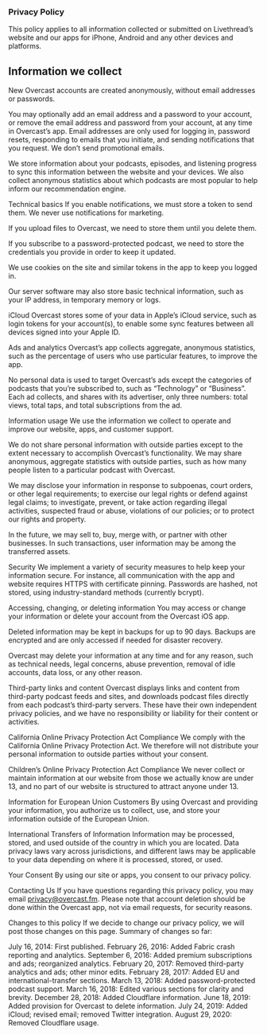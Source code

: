 ### Privacy Policy

This policy applies to all information collected or submitted on Livethread’s website and our apps for iPhone, Android and any other devices and platforms.

## Information we collect
New Overcast accounts are created anonymously, without email addresses or passwords.

You may optionally add an email address and a password to your account, or remove the email address and password from your account, at any time in Overcast’s app. Email addresses are only used for logging in, password resets, responding to emails that you initiate, and sending notifications that you request. We don’t send promotional emails.

We store information about your podcasts, episodes, and listening progress to sync this information between the website and your devices. We also collect anonymous statistics about which podcasts are most popular to help inform our recommendation engine.

Technical basics
If you enable notifications, we must store a token to send them. We never use notifications for marketing.

If you upload files to Overcast, we need to store them until you delete them.

If you subscribe to a password-protected podcast, we need to store the credentials you provide in order to keep it updated.

We use cookies on the site and similar tokens in the app to keep you logged in.

Our server software may also store basic technical information, such as your IP address, in temporary memory or logs.

iCloud
Overcast stores some of your data in Apple’s iCloud service, such as login tokens for your account(s), to enable some sync features between all devices signed into your Apple ID.

Ads and analytics
Overcast’s app collects aggregate, anonymous statistics, such as the percentage of users who use particular features, to improve the app.

No personal data is used to target Overcast’s ads except the categories of podcasts that you’re subscribed to, such as “Technology” or “Business”. Each ad collects, and shares with its advertiser, only three numbers: total views, total taps, and total subscriptions from the ad.

Information usage
We use the information we collect to operate and improve our website, apps, and customer support.

We do not share personal information with outside parties except to the extent necessary to accomplish Overcast’s functionality. We may share anonymous, aggregate statistics with outside parties, such as how many people listen to a particular podcast with Overcast.

We may disclose your information in response to subpoenas, court orders, or other legal requirements; to exercise our legal rights or defend against legal claims; to investigate, prevent, or take action regarding illegal activities, suspected fraud or abuse, violations of our policies; or to protect our rights and property.

In the future, we may sell to, buy, merge with, or partner with other businesses. In such transactions, user information may be among the transferred assets.

Security
We implement a variety of security measures to help keep your information secure. For instance, all communication with the app and website requires HTTPS with certificate pinning. Passwords are hashed, not stored, using industry-standard methods (currently bcrypt).

Accessing, changing, or deleting information
You may access or change your information or delete your account from the Overcast iOS app.

Deleted information may be kept in backups for up to 90 days. Backups are encrypted and are only accessed if needed for disaster recovery.

Overcast may delete your information at any time and for any reason, such as technical needs, legal concerns, abuse prevention, removal of idle accounts, data loss, or any other reason.

Third-party links and content
Overcast displays links and content from third-party podcast feeds and sites, and downloads podcast files directly from each podcast’s third-party servers. These have their own independent privacy policies, and we have no responsibility or liability for their content or activities.

California Online Privacy Protection Act Compliance
We comply with the California Online Privacy Protection Act. We therefore will not distribute your personal information to outside parties without your consent.

Children’s Online Privacy Protection Act Compliance
We never collect or maintain information at our website from those we actually know are under 13, and no part of our website is structured to attract anyone under 13.

Information for European Union Customers
By using Overcast and providing your information, you authorize us to collect, use, and store your information outside of the European Union.

International Transfers of Information
Information may be processed, stored, and used outside of the country in which you are located. Data privacy laws vary across jurisdictions, and different laws may be applicable to your data depending on where it is processed, stored, or used.

Your Consent
By using our site or apps, you consent to our privacy policy.

Contacting Us
If you have questions regarding this privacy policy, you may email privacy@overcast.fm. Please note that account deletion should be done within the Overcast app, not via email requests, for security reasons.

Changes to this policy
If we decide to change our privacy policy, we will post those changes on this page. Summary of changes so far:

July 16, 2014: First published.
February 26, 2016: Added Fabric crash reporting and analytics.
September 6, 2016: Added premium subscriptions and ads; reorganized analytics.
February 20, 2017: Removed third-party analytics and ads; other minor edits.
February 28, 2017: Added EU and international-transfer sections.
March 13, 2018: Added password-protected podcast support.
March 16, 2018: Edited various sections for clarity and brevity.
December 28, 2018: Added Cloudflare information.
June 18, 2019: Added provision for Overcast to delete information.
July 24, 2019: Added iCloud; revised email; removed Twitter integration.
August 29, 2020: Removed Cloudflare usage.
